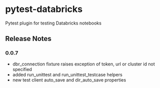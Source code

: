 # pytest-databricks
Pytest plugin for testing Databricks notebooks




## Release Notes

### 0.0.7
- dbr_connection fixture raises exception of token, url or cluster id not specified
- added run_unittest and run_unittest_testcase helpers
- new test client auto_save and dir_auto_save properties
